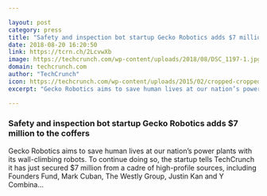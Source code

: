 ```yaml
---

layout: post
category: press
title: "Safety and inspection bot startup Gecko Robotics adds $7 million to the coffers"
date: 2018-08-20 16:20:50
link: https://tcrn.ch/2LcvwXb
image: https://techcrunch.com/wp-content/uploads/2018/08/DSC_1197-1.jpg?w=497
domain: techcrunch.com
author: "TechCrunch"
icon: https://techcrunch.com/wp-content/uploads/2015/02/cropped-cropped-favicon-gradient.png?w=180
excerpt: "Gecko Robotics aims to save human lives at our nation’s power plants with its wall-climbing robots. To continue doing so, the startup tells TechCrunch it has just secured $7 million from a cadre of high-profile sources, including Founders Fund, Mark Cuban, The Westly Group, Justin Kan and Y Combina…"

---
```


### Safety and inspection bot startup Gecko Robotics adds $7 million to the coffers

Gecko Robotics aims to save human lives at our nation’s power plants with its wall-climbing robots. To continue doing so, the startup tells TechCrunch it has just secured $7 million from a cadre of high-profile sources, including Founders Fund, Mark Cuban, The Westly Group, Justin Kan and Y Combina…